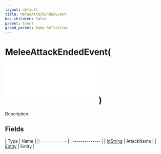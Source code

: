 ```yaml
---
layout: default
title: MeleeAttackEndedEvent
has_children: false
parent: Event
grand_parent: Game Reflection
---
```

# MeleeAttackEndedEvent( ![ EntityEventBase ](game-reflection/events/entity_event_base.md) )
Description 

## Fields
| Type | Name |
|:------------ - | : -------------- |
| [IdString](game-reflection/components/id_string.md) | AttackName |
| [Entity](game-reflection/classes/entity.md) | Entity |

